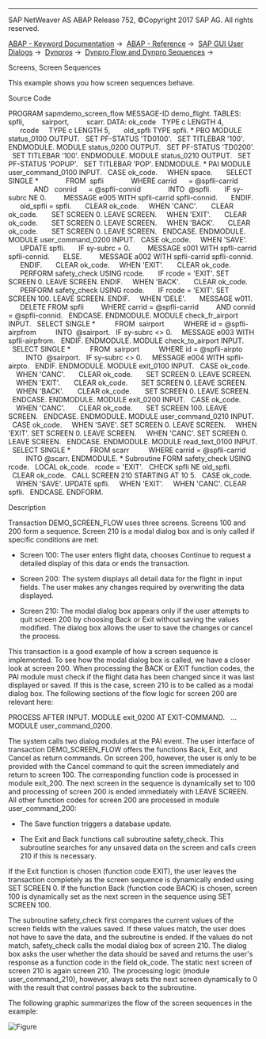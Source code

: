   

* * *

SAP NetWeaver AS ABAP Release 752, ©Copyright 2017 SAP AG. All rights reserved.

[ABAP - Keyword Documentation](https://help.sap.com/doc/abapdocu_752_index_htm/7.52/en-US/abenabap.htm) →  [ABAP - Reference](https://help.sap.com/doc/abapdocu_752_index_htm/7.52/en-US/abenabap_reference.htm) →  [SAP GUI User Dialogs](https://help.sap.com/doc/abapdocu_752_index_htm/7.52/en-US/abenabap_screens.htm) →  [Dynpros](https://help.sap.com/doc/abapdocu_752_index_htm/7.52/en-US/abenabap_dynpros.htm) →  [Dynpro Flow and Dynpro Sequences](https://help.sap.com/doc/abapdocu_752_index_htm/7.52/en-US/abenabap_dynpros_processing.htm) → 

Screens, Screen Sequences

This example shows you how screen sequences behave.

Source Code

PROGRAM sapmdemo\_screen\_flow MESSAGE-ID demo\_flight.
TABLES: spfli,
        sairport,
        scarr.
DATA: ok\_code   TYPE c LENGTH 4,
      rcode     TYPE c LENGTH 5,
      old\_spfli TYPE spfli.
\* PBO
MODULE status\_0100 OUTPUT.
  SET PF-STATUS 'TD0100'.
  SET TITLEBAR '100'.
ENDMODULE.
MODULE status\_0200 OUTPUT.
  SET PF-STATUS 'TD0200'.
  SET TITLEBAR '100'.
ENDMODULE.
MODULE status\_0210 OUTPUT.
  SET PF-STATUS 'POPUP'.
  SET TITLEBAR 'POP'.
ENDMODULE.
\* PAI
MODULE user\_command\_0100 INPUT.
  CASE ok\_code.
    WHEN space.
      SELECT SINGLE \*
             FROM  spfli
             WHERE carrid      = @spfli-carrid
             AND   connid      = @spfli-connid
             INTO  @spfli.
      IF sy-subrc NE 0.
        MESSAGE e005 WITH spfli-carrid spfli-connid.
      ENDIF.
      old\_spfli = spfli.
      CLEAR ok\_code.
    WHEN 'CANC'.
      CLEAR ok\_code.
      SET SCREEN 0. LEAVE SCREEN.
    WHEN 'EXIT'.
      CLEAR ok\_code.
      SET SCREEN 0. LEAVE SCREEN.
    WHEN 'BACK'.
      CLEAR ok\_code.
      SET SCREEN 0. LEAVE SCREEN.
  ENDCASE.
ENDMODULE.
MODULE user\_command\_0200 INPUT.
  CASE ok\_code.
    WHEN 'SAVE'.
      UPDATE spfli.
      IF sy-subrc = 0.
        MESSAGE s001 WITH spfli-carrid spfli-connid.
      ELSE.
        MESSAGE a002 WITH spfli-carrid spfli-connid.
      ENDIF.
      CLEAR ok\_code.
    WHEN 'EXIT'.
      CLEAR ok\_code.
      PERFORM safety\_check USING rcode.
      IF rcode = 'EXIT'. SET SCREEN 0. LEAVE SCREEN. ENDIF.
    WHEN 'BACK'.
      CLEAR ok\_code.
      PERFORM safety\_check USING rcode.
      IF rcode = 'EXIT'. SET SCREEN 100. LEAVE SCREEN. ENDIF.
    WHEN 'DELE'.
      MESSAGE w011.
      DELETE FROM spfli
        WHERE carrid = @spfli-carrid
        AND connid = @spfli-connid.
  ENDCASE.
ENDMODULE.
MODULE check\_fr\_airport INPUT.
  SELECT SINGLE \*
         FROM  sairport
         WHERE id = @spfli-airpfrom
         INTO  @sairport.
  IF sy-subrc <> 0.
    MESSAGE e003 WITH spfli-airpfrom.
  ENDIF.
ENDMODULE.
MODULE check\_to\_airport INPUT.
  SELECT SINGLE \*
         FROM  sairport
         WHERE id = @spfli-airpto
         INTO  @sairport.
  IF sy-subrc <> 0.
    MESSAGE e004 WITH spfli-airpto.
  ENDIF.
ENDMODULE.
MODULE exit\_0100 INPUT.
  CASE ok\_code.
    WHEN 'CANC'.
      CLEAR ok\_code.
      SET SCREEN 0. LEAVE SCREEN.
    WHEN 'EXIT'.
      CLEAR ok\_code.
      SET SCREEN 0. LEAVE SCREEN.
    WHEN 'BACK'.
      CLEAR ok\_code.
      SET SCREEN 0. LEAVE SCREEN.
  ENDCASE.
ENDMODULE.
MODULE exit\_0200 INPUT.
  CASE ok\_code.
    WHEN 'CANC'.
      CLEAR ok\_code.
      SET SCREEN 100. LEAVE SCREEN.
  ENDCASE.
ENDMODULE.
MODULE user\_command\_0210 INPUT.
  CASE ok\_code.
    WHEN 'SAVE'. SET SCREEN 0. LEAVE SCREEN.
    WHEN 'EXIT'. SET SCREEN 0. LEAVE SCREEN.
    WHEN 'CANC'. SET SCREEN 0. LEAVE SCREEN.
  ENDCASE.
ENDMODULE.
MODULE read\_text\_0100 INPUT.
  SELECT SINGLE \*
         FROM scarr
         WHERE carrid = @spfli-carrid
         INTO @scarr.
ENDMODULE.
\* Subroutine
FORM safety\_check USING rcode.
  LOCAL ok\_code.
  rcode = 'EXIT'.
  CHECK spfli NE old\_spfli.
  CLEAR ok\_code.
  CALL SCREEN 210 STARTING AT 10 5.
  CASE ok\_code.
    WHEN 'SAVE'. UPDATE spfli.
    WHEN 'EXIT'.
    WHEN 'CANC'. CLEAR spfli.
  ENDCASE.
ENDFORM.

Description

Transaction DEMO\_SCREEN\_FLOW uses three screens. Screens 100 and 200 form a sequence. Screen 210 is a modal dialog box and is only called if specific conditions are met:

-   Screen 100: The user enters flight data, chooses Continue to request a detailed display of this data or ends the transaction.

-   Screen 200: The system displays all detail data for the flight in input fields. The user makes any changes required by overwriting the data displayed.

-   Screen 210: The modal dialog box appears only if the user attempts to quit screen 200 by choosing Back or Exit without saving the values modified. The dialog box allows the user to save the changes or cancel the process.

This transaction is a good example of how a screen sequence is implemented. To see how the modal dialog box is called, we have a closer look at screen 200. When processing the BACK or EXIT function codes, the PAI module must check if the flight data has been changed since it was last displayed or saved. If this is the case, screen 210 is to be called as a modal dialog box. The following sections of the flow logic for screen 200 are relevant here:

PROCESS AFTER INPUT.
MODULE exit\_0200 AT EXIT-COMMAND.
  ...
MODULE user\_command\_0200.

The system calls two dialog modules at the PAI event. The user interface of transaction DEMO\_SCREEN\_FLOW offers the functions Back, Exit, and Cancel as return commands. On screen 200, however, the user is only to be provided with the Cancel command to quit the screen immediately and return to screen 100. The corresponding function code is processed in module exit\_200. The next screen in the sequence is dynamically set to 100 and processing of screen 200 is ended immediately with LEAVE SCREEN. All other function codes for screen 200 are processed in module user\_command\_200:

-   The Save function triggers a database update.

-   The Exit and Back functions call subroutine safety\_check. This subroutine searches for any unsaved data on the screen and calls creen 210 if this is necessary.

If the Exit function is chosen (function code EXIT), the user leaves the transaction completely as the screen sequence is dynamically ended using SET SCREEN 0. If the function Back (function code BACK) is chosen, screen 100 is dynamically set as the next screen in the sequence using SET SCREEN 100.

The subroutine safety\_check first compares the current values of the screen fields with the values saved. If these values match, the user does not have to save the data, and the subroutine is ended. If the values do not match, safety\_check calls the modal dialog box of screen 210. The dialog box asks the user whether the data should be saved and returns the user's response as a function code in the field ok\_code. The static next screen of screen 210 is again screen 210. The processing logic (module user\_command\_210), however, always sets the next screen dynamically to 0 with the result that control passes back to the subroutine.

The following graphic summarizes the flow of the screen sequences in the example:

![Figure](abdoc_dynpro_seq.gif)